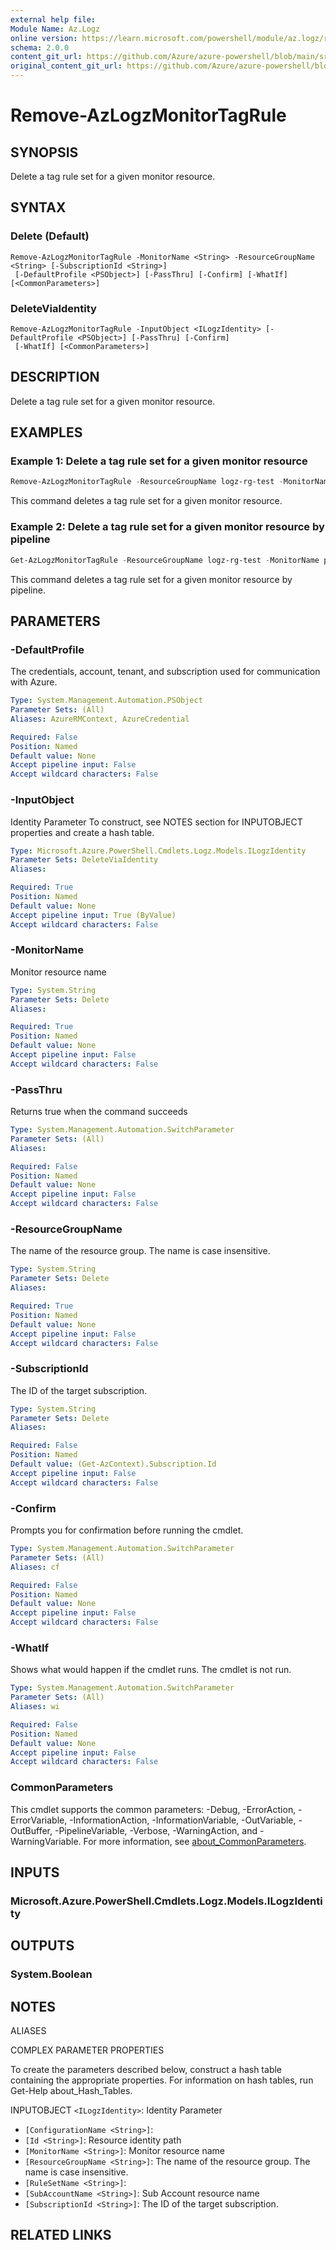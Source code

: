 ```yaml
---
external help file: 
Module Name: Az.Logz
online version: https://learn.microsoft.com/powershell/module/az.logz/remove-azlogzmonitortagrule
schema: 2.0.0
content_git_url: https://github.com/Azure/azure-powershell/blob/main/src/Logz/help/Remove-AzLogzMonitorTagRule.md
original_content_git_url: https://github.com/Azure/azure-powershell/blob/main/src/Logz/help/Remove-AzLogzMonitorTagRule.md
---
```


# Remove-AzLogzMonitorTagRule

## SYNOPSIS
Delete a tag rule set for a given monitor resource.

## SYNTAX

### Delete (Default)
```
Remove-AzLogzMonitorTagRule -MonitorName <String> -ResourceGroupName <String> [-SubscriptionId <String>]
 [-DefaultProfile <PSObject>] [-PassThru] [-Confirm] [-WhatIf] [<CommonParameters>]
```

### DeleteViaIdentity
```
Remove-AzLogzMonitorTagRule -InputObject <ILogzIdentity> [-DefaultProfile <PSObject>] [-PassThru] [-Confirm]
 [-WhatIf] [<CommonParameters>]
```

## DESCRIPTION
Delete a tag rule set for a given monitor resource.

## EXAMPLES

### Example 1: Delete a tag rule set for a given monitor resource
```powershell
Remove-AzLogzMonitorTagRule -ResourceGroupName logz-rg-test -MonitorName pwsh-logz04
```

This command deletes a tag rule set for a given monitor resource.

### Example 2: Delete a tag rule set for a given monitor resource by pipeline
```powershell
Get-AzLogzMonitorTagRule -ResourceGroupName logz-rg-test -MonitorName pwsh-logz04 | Remove-AzLogzMonitorTagRule
```

This command deletes a tag rule set for a given monitor resource by pipeline.

## PARAMETERS

### -DefaultProfile
The credentials, account, tenant, and subscription used for communication with Azure.

```yaml
Type: System.Management.Automation.PSObject
Parameter Sets: (All)
Aliases: AzureRMContext, AzureCredential

Required: False
Position: Named
Default value: None
Accept pipeline input: False
Accept wildcard characters: False
```

### -InputObject
Identity Parameter
To construct, see NOTES section for INPUTOBJECT properties and create a hash table.

```yaml
Type: Microsoft.Azure.PowerShell.Cmdlets.Logz.Models.ILogzIdentity
Parameter Sets: DeleteViaIdentity
Aliases:

Required: True
Position: Named
Default value: None
Accept pipeline input: True (ByValue)
Accept wildcard characters: False
```

### -MonitorName
Monitor resource name

```yaml
Type: System.String
Parameter Sets: Delete
Aliases:

Required: True
Position: Named
Default value: None
Accept pipeline input: False
Accept wildcard characters: False
```

### -PassThru
Returns true when the command succeeds

```yaml
Type: System.Management.Automation.SwitchParameter
Parameter Sets: (All)
Aliases:

Required: False
Position: Named
Default value: None
Accept pipeline input: False
Accept wildcard characters: False
```

### -ResourceGroupName
The name of the resource group.
The name is case insensitive.

```yaml
Type: System.String
Parameter Sets: Delete
Aliases:

Required: True
Position: Named
Default value: None
Accept pipeline input: False
Accept wildcard characters: False
```

### -SubscriptionId
The ID of the target subscription.

```yaml
Type: System.String
Parameter Sets: Delete
Aliases:

Required: False
Position: Named
Default value: (Get-AzContext).Subscription.Id
Accept pipeline input: False
Accept wildcard characters: False
```

### -Confirm
Prompts you for confirmation before running the cmdlet.

```yaml
Type: System.Management.Automation.SwitchParameter
Parameter Sets: (All)
Aliases: cf

Required: False
Position: Named
Default value: None
Accept pipeline input: False
Accept wildcard characters: False
```

### -WhatIf
Shows what would happen if the cmdlet runs.
The cmdlet is not run.

```yaml
Type: System.Management.Automation.SwitchParameter
Parameter Sets: (All)
Aliases: wi

Required: False
Position: Named
Default value: None
Accept pipeline input: False
Accept wildcard characters: False
```

### CommonParameters
This cmdlet supports the common parameters: -Debug, -ErrorAction, -ErrorVariable, -InformationAction, -InformationVariable, -OutVariable, -OutBuffer, -PipelineVariable, -Verbose, -WarningAction, and -WarningVariable. For more information, see [about_CommonParameters](http://go.microsoft.com/fwlink/?LinkID=113216).

## INPUTS

### Microsoft.Azure.PowerShell.Cmdlets.Logz.Models.ILogzIdentity

## OUTPUTS

### System.Boolean

## NOTES

ALIASES

COMPLEX PARAMETER PROPERTIES

To create the parameters described below, construct a hash table containing the appropriate properties. For information on hash tables, run Get-Help about_Hash_Tables.


INPUTOBJECT `<ILogzIdentity>`: Identity Parameter
  - `[ConfigurationName <String>]`: 
  - `[Id <String>]`: Resource identity path
  - `[MonitorName <String>]`: Monitor resource name
  - `[ResourceGroupName <String>]`: The name of the resource group. The name is case insensitive.
  - `[RuleSetName <String>]`: 
  - `[SubAccountName <String>]`: Sub Account resource name
  - `[SubscriptionId <String>]`: The ID of the target subscription.

## RELATED LINKS

